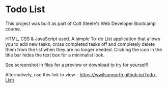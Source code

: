 # Todo List
This project was built as part of Colt Steele's Web Developer Bootcamp course.

HTML, CSS & JavaScript used. A simple To-do List application that allows you to add new tasks, cross completed tasks off and completely delete them from the list when they are no longer needed. Clicking the icon in the title bar hides the text box for a minimalist look.

See screenshot in files for a preview or download to try for yourself!

Alternatively, use this link to view - https://wwilsonnorth.github.io/Todo-List/
